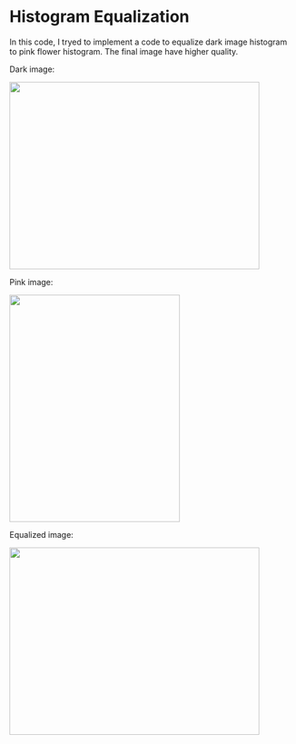 # **Histogram Equalization** 

In this code, I tryed to implement a code to equalize dark image histogram to pink flower histogram.
The final image have higher quality. 

Dark image:

<img src="Dark.jpg" width="440" height="330">

Pink image:

<img src="Pink.jpg" width="300" height="400">

Equalized image:

<img src="equalized.jpg" width="440" height="330">
